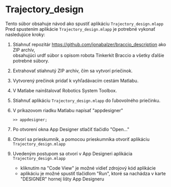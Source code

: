 # Trajectory_design
Tento súbor obsahuje návod ako spustiť aplikáciu `Trajectory_design.mlapp`   
Pred spustením aplikácie `Trajectory_design.mlapp` je potrebné vykonať nasledujúce kroky:
1. Stiahnuť repozitár https://github.com/jonabalzer/braccio_description ako ZIP archív,  
   obsahujúci urdf súbor s opisom robota Tinkerkit Braccio a všetky ďalšie potrebné súbory.
2. Extrahovať stiahnutý ZIP archív, čím sa vytvorí priečinok.
3. Vytvorený prečinok pridať k vyhľadávacím cestám Matlabu.
4. V Matlabe nainštalovať Robotics System Toolbox.
5. Stiahnuť aplikáciu `Trajectory_design.mlapp` do ľubovolného priečinku.
6. V príkazovom riadku Matlabu napísať "appdesigner" 
    ````
    >> appdesigner;
    ````
    
7. Po otvorení okna App Designer stlačiť tlačidlo "Open..."
8. Otvorí sa prieskumník, a pomocou prieskumníka otvoriť aplikáciu `Trajectory_design.mlapp`
9. Uvedeným postupom sa otvorí v App Designeri aplikácia `Trajectory_design.mlapp`
   * kliknutím na "Code View" je možné vidieť zdrojový kód aplikácie
   * aplikáciu je možné spustiť tlačidlom "Run", ktoré sa nachádza v karte "DESIGNER" hornej lišty App Designeru
